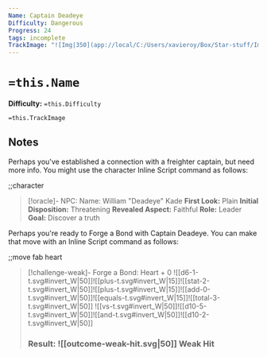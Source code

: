 ```yaml
---
Name: Captain Deadeye
Difficulty: Dangerous
Progress: 24
tags: incomplete
TrackImage: "![Img|350](app://local/C:/Users/xavieroy/Box/Star-stuff/Images/Shortcut_Images/ProgressTracks/progress-track-24.svg)"
---
```


# `=this.Name`
**Difficulty:** `=this.Difficulty`

`=this.TrackImage`

## Notes
Perhaps you've established a connection with a freighter captain, but need more info.  You might use the character Inline Script command as follows:

;;character

> [!oracle]- NPC: Name: William "Deadeye" Kade
> **First Look:** Plain
> **Initial Disposition:** Threatening
> **Revealed Aspect:** Faithful
> **Role:** Leader
> **Goal:** Discover a truth

Perhaps you're ready to Forge a Bond with Captain Deadeye.  You can make that move with an Inline Script command as follows:

;;move fab heart  

> [!challenge-weak]- Forge a Bond: Heart + 0
> ![[d6-1-t.svg#invert_W|50]]![[plus-t.svg#invert_W|15]]![[stat-2-t.svg#invert_W|50]]![[plus-t.svg#invert_W|15]]![[add-0-t.svg#invert_W|50]]![[equals-t.svg#invert_W|15]]![[total-3-t.svg#invert_W|50]]
> ![[vs-t.svg#invert_W|50]]![[d10-5-t.svg#invert_W|50]]![[and-t.svg#invert_W|50]]![[d10-2-t.svg#invert_W|50]]
> ### Result: ![[outcome-weak-hit.svg|50]] Weak Hit

